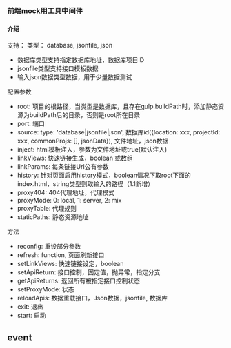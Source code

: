 ### 前端mock用工具中间件
#### 介绍
支持：
  类型： database, jsonfile, json
 - 数据库类型支持指定数据库地址，数据库项目ID
 - jsonfile类型支持接口模板数据
 - 输入json数据类型数据，用于少量数据测试

配置参数
 - root: 项目的根路径，当类型是数据库，且存在gulp.buildPath时，添加静态资源为buildPath后的目录，否则是root所在目录
 - port: 端口
 - source: type: 'database|jsonfile|json', 数据库id({location: xxx, projectId: xxx, commonProjs: [], jsonData}), 文件地址，json数据
 - inject: html模板注入，参数为文件地址或true(默认注入)
 - linkViews: 快速链接生成，boolean 或数组
 - linkParams: 每条链接Url公有参数
 - history: 针对页面启用history模式，boolean情况下取root下面的index.html，string类型则取输入的路径（1.1新增）
 - proxy404: 404代理地址，代理模式
 - proxyMode: 0: local, 1: server, 2: mix
 - proxyTable: 代理规则
 - staticPaths: 静态资源地址

方法
 - reconfig: 重设部分参数
 - refresh: function, 页面刷新接口
 - setLinkViews: 快速链接设定，boolean
 - setApiReturn: 接口控制，固定值，抛异常，指定分支
 - getApiReturns: 返回所有被指定接口控制状态
 - setProxyMode: 状态
 - reloadApis: 数据重载接口，Json数据，jsonfile, 数据库
 - exit: 退出
 - start: 启动

event
 - 
